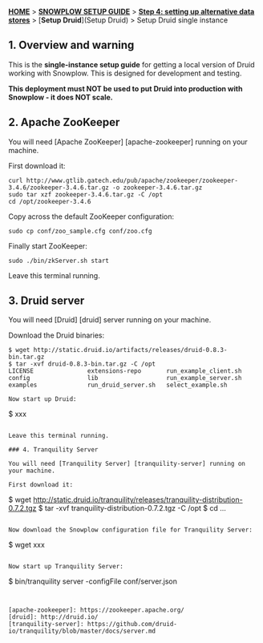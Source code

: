<a name="top" />

[**HOME**](Home) > [**SNOWPLOW SETUP GUIDE**](Setting-up-Snowplow) > [**Step 4: setting up alternative data stores**](Setting-up-alternative-data-stores) > [**Setup Druid**](Setup Druid) > Setup Druid single instance

## 1. Overview and warning

This is the **single-instance setup guide** for getting a local version of Druid working with Snowplow. This is designed for development and testing.

**This deployment must NOT be used to put Druid into production with Snowplow - it does NOT scale.**

## 2. Apache ZooKeeper

You will need [Apache ZooKeeper] [apache-zookeeper] running on your machine.

First download it:

```
curl http://www.gtlib.gatech.edu/pub/apache/zookeeper/zookeeper-3.4.6/zookeeper-3.4.6.tar.gz -o zookeeper-3.4.6.tar.gz
sudo tar xzf zookeeper-3.4.6.tar.gz -C /opt
cd /opt/zookeeper-3.4.6
```

Copy across the default ZooKeeper configuration:

```
sudo cp conf/zoo_sample.cfg conf/zoo.cfg
```

Finally start ZooKeeper:

```
sudo ./bin/zkServer.sh start
```

Leave this terminal running.

## 3. Druid server

You will need [Druid] [druid] server running on your machine.

Download the Druid binaries:

```
$ wget http://static.druid.io/artifacts/releases/druid-0.8.3-bin.tar.gz
$ tar -xvf druid-0.8.3-bin.tar.gz -C /opt
LICENSE               extensions-repo       run_example_client.sh
config                lib                   run_example_server.sh
examples              run_druid_server.sh   select_example.sh

Now start up Druid:

```
$ xxx
```

Leave this terminal running.

### 4. Tranquility Server

You will need [Tranquility Server] [tranquility-server] running on your machine.

First download it:

```
$ wget http://static.druid.io/tranquility/releases/tranquility-distribution-0.7.2.tgz
$ tar -xvf tranquility-distribution-0.7.2.tgz -C /opt
$ cd ...
```

Now download the Snowplow configuration file for Tranquility Server:

```
$ wget xxx
``` 

Now start up Tranquility Server:

```
$ bin/tranquility server -configFile conf/server.json
```


[apache-zookeeper]: https://zookeeper.apache.org/
[druid]: http://druid.io/
[tranquility-server]: https://github.com/druid-io/tranquility/blob/master/docs/server.md
